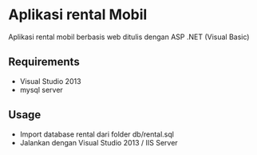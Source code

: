 # Aplikasi rental Mobil
Aplikasi rental mobil berbasis web ditulis dengan ASP .NET (Visual Basic)

## Requirements
* Visual Studio 2013
* mysql server

## Usage
* Import database rental dari folder db/rental.sql
* Jalankan dengan Visual Studio 2013 / IIS Server
